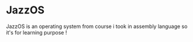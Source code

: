 # JazzOS
JazzOS is an operating system from course i took in assembly language so it's for learning purpose !
